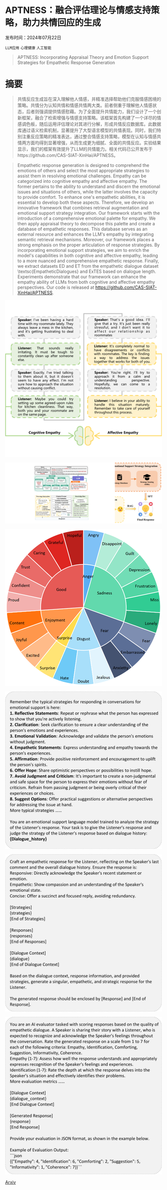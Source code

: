 # APTNESS：融合评估理论与情感支持策略，助力共情回应的生成

发布时间：2024年07月22日

`LLM应用` `心理健康` `人工智能`

> APTNESS: Incorporating Appraisal Theory and Emotion Support Strategies for Empathetic Response Generation

# 摘要

> 共情反应生成旨在深入理解他人情感，并精准选择帮助他们克服情感困境的策略。共情分为认知共情和情感共情两大类。前者侧重于理解他人情感状态，后者则强调提供情感慰藉。为了全面提升共情能力，我们设计了一个创新框架，融合了检索增强与情感支持策略。该框架首先构建了一个详尽的情感调色板，随后运用评估理论对其进行分解，形成共情反应数据库。此数据库通过语义检索机制，显著提升了大型语言模型的共情表现。同时，我们特别注重反应策略的精准表达，通过整合情感支持策略，模型在认知与情感共情两方面均得到显著增强，从而生成更为细腻、全面的共情反应。实验结果显示，我们的框架有效提升了LLM的共情能力。相关代码已公开发布于https://github.com/CAS-SIAT-XinHai/APTNESS。

> Empathetic response generation is designed to comprehend the emotions of others and select the most appropriate strategies to assist them in resolving emotional challenges. Empathy can be categorized into cognitive empathy and affective empathy. The former pertains to the ability to understand and discern the emotional issues and situations of others, while the latter involves the capacity to provide comfort. To enhance one's empathetic abilities, it is essential to develop both these aspects. Therefore, we develop an innovative framework that combines retrieval augmentation and emotional support strategy integration. Our framework starts with the introduction of a comprehensive emotional palette for empathy. We then apply appraisal theory to decompose this palette and create a database of empathetic responses. This database serves as an external resource and enhances the LLM's empathy by integrating semantic retrieval mechanisms. Moreover, our framework places a strong emphasis on the proper articulation of response strategies. By incorporating emotional support strategies, we aim to enrich the model's capabilities in both cognitive and affective empathy, leading to a more nuanced and comprehensive empathetic response. Finally, we extract datasets ED and ET from the empathetic dialogue dataset \textsc{EmpatheticDialogues} and ExTES based on dialogue length. Experiments demonstrate that our framework can enhance the empathy ability of LLMs from both cognitive and affective empathy perspectives. Our code is released at https://github.com/CAS-SIAT-XinHai/APTNESS.

![APTNESS：融合评估理论与情感支持策略，助力共情回应的生成](../../../paper_images/2407.21048/x1.png)

![APTNESS：融合评估理论与情感支持策略，助力共情回应的生成](../../../paper_images/2407.21048/x2.png)

![APTNESS：融合评估理论与情感支持策略，助力共情回应的生成](../../../paper_images/2407.21048/emotion.png)

![APTNESS：融合评估理论与情感支持策略，助力共情回应的生成](../../../paper_images/2407.21048/x3.png)

![APTNESS：融合评估理论与情感支持策略，助力共情回应的生成](../../../paper_images/2407.21048/x4.png)

![APTNESS：融合评估理论与情感支持策略，助力共情回应的生成](../../../paper_images/2407.21048/x5.png)

[Arxiv](https://arxiv.org/abs/2407.21048)